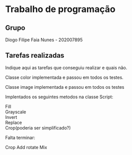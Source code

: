 
# Trabalho de programação

## Grupo

Diogo Filipe Faia Nunes - 202007895

## Tarefas realizadas

Indique aqui as tarefas que conseguiu realizar e quais não. 

Classe color implementada e passou em todos os testes.

Classe image implementada e passou em todos os testes

Implentados os seguintes metodos na classe Script:

Fill \
Grayscale \
Invert \
Replace \
Crop(poderia ser simplificado?)

Falta terminar:

Crop Add rotate Mix
